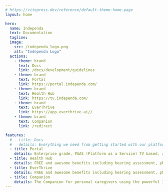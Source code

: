```yaml
---
# https://vitepress.dev/reference/default-theme-home-page
layout: home

hero:
  name: Independa
  text: Documentation
  tagline: 
  image:
    src: /independa_logo.png
    alt: "Independa Logo"
  actions:
    - theme: brand
      text: Docs
      link: /docs/development/guidelines
    - theme: brand
      text: Portal
      link: https://portal.independa.com/
    - theme: brand
      text: Health Hub
      link: https://tv.independa.com/
    - theme: brand
      text: EverThrive
      link: https://app.everthrive.ai//
    - theme: brand
      text: Companion
      link: /redirect

features:
  # - title: Docs
  #   details: Everything we need from getting started with our platforms to troubleshooting and setting up our development environments.
  - title: Portal
    details: Enterprise grade, PAAS (Platform as a Service) TV based, award winning, HIPAA compliant, social / clinical / operational engagement and benefits, all fully integrated, easy to install, use and manage. Create top line growth, bottom line efficiencies, and brand benefits.
  - title: Health Hub
    details: FREE and awesome benefits including hearing assessment, pharmacy discount benefits, simplified video chat, and photo / message / audio and video clip sharing with loved ones. Even fun games! Premium services include access to doctors, therapists and dentists. Health and wellness options, including WebMD medical grade content and personalized exercise videos, and more!
  - title: EverThrive
    details: FREE and awesome benefits including hearing assessment, pharmacy discount benefits, simplified video chat, and photo / message / audio and video clip sharing with loved ones. Even fun games! Premium services include access to doctors, therapists and dentists. Health and wellness options, including WebMD medical grade content and personalized exercise videos, and more!
  - title: Companion
    details: The Companion for personal caregivers using the powerful Independa platform to support loved ones who choose to age-in-place. The Independa-enabled TV supports a range of engagement, reminder, and support oriented functions, all controlled through your Android phone and companion web application. If you have an IndependaTV and caregiver log-in, download now! 
---
```


